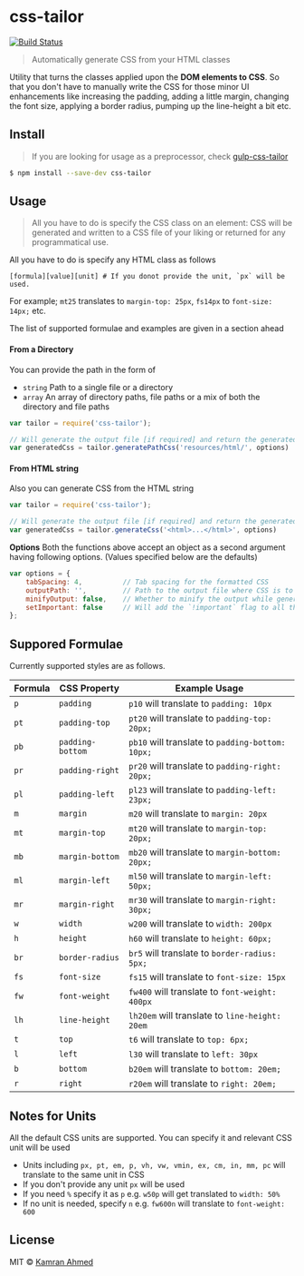 # css-tailor
[![Build Status](https://secure.travis-ci.org/kamranahmedse/css-tailor.png?branch=master)](https://travis-ci.org/kamranahmedse/css-tailor)
> Automatically generate CSS from your HTML classes

Utility that turns the classes applied upon the **DOM elements to CSS**. So that you don't have to manually write the CSS for those minor UI enhancements like increasing the padding, adding a little margin, changing the font size, applying a border radius, pumping up the line-height a bit etc. 

## Install

> If you are looking for usage as a preprocessor, check [gulp-css-tailor](https://github.com/kamranahmedse/gulp-css-tailor)

```bash
$ npm install --save-dev css-tailor
```

## Usage

> All you have to do is specify the CSS class on an element: CSS will be generated and written to a CSS file of your liking or returned for any programmatical use.

All you have to do is specify any HTML class as follows

```
[formula][value][unit] # If you donot provide the unit, `px` will be used.
```

For example; `mt25` translates to `margin-top: 25px`, `fs14px` to `font-size: 14px;` etc. 

The list of supported formulae and examples are given in a section ahead

#### From a Directory

You can provide the path in the form of

- `string` Path to a single file or a directory
- `array` An array of directory paths, file paths or a mix of both the directory and file paths

```js
var tailor = require('css-tailor');

// Will generate the output file [if required] and return the generated CSS
var generatedCss = tailor.generatePathCss('resources/html/', options)
```

#### From HTML string

Also you can generate CSS from the HTML string

```js
var tailor = require('css-tailor');

// Will generate the output file [if required] and return the generated CSS
var generatedCss = tailor.generateCss('<html>...</html>', options)
```

**Options**
Both the functions above accept an object as a second argument having following options. (Values specified below are the defaults)

```js
var options = {
    tabSpacing: 4,          // Tab spacing for the formatted CSS
    outputPath: '',         // Path to the output file where CSS is to be generated
    minifyOutput: false,    // Whether to minify the output while generating CSS
    setImportant: false     // Will add the `!important` flag to all the CSS properties
};
```

## Suppored Formulae

Currently supported styles are as follows.

| Formula | CSS Property     | Example Usage                                    |
|---------|------------------|--------------------------------------------------|
| `p`     | `padding`        | `p10` will translate to `padding: 10px`          |
| `pt`    | `padding-top`    | `pt20` will translate to `padding-top: 20px;`    |
| `pb`    | `padding-bottom` | `pb10` will translate to `padding-bottom: 10px;` |
| `pr`    | `padding-right`  | `pr20` will translate to `padding-right: 20px;`  |
| `pl`    | `padding-left`   | `pl23` will translate to `padding-left: 23px;`   |
| `m`     | `margin`         | `m20` will translate to `margin: 20px`           |
| `mt`    | `margin-top`     | `mt20` will translate to `margin-top: 20px;`     |
| `mb`    | `margin-bottom`  | `mb20` will translate to `margin-bottom: 20px;`  |
| `ml`    | `margin-left`    | `ml50` will translate to `margin-left: 50px;`    |
| `mr`    | `margin-right`   | `mr30` will translate to `margin-right: 30px;`   |
| `w`     | `width`          | `w200` will translate to `width: 200px`          |
| `h`     | `height`         | `h60` will translate to `height: 60px;`          |
| `br`    | `border-radius`  | `br5` will translate to `border-radius: 5px;`    |
| `fs`    | `font-size`      | `fs15` will translate to `font-size: 15px`       |
| `fw`    | `font-weight`    | `fw400` will translate to `font-weight: 400px`   |
| `lh`    | `line-height`    | `lh20em` will translate to `line-height: 20em`   |
| `t`     | `top`            | `t6` will translate to `top: 6px;`               |
| `l`     | `left`           | `l30` will translate to `left: 30px`             |
| `b`     | `bottom`         | `b20em` will translate to `bottom: 20em;`        |
| `r`     | `right`          | `r20em` will translate to `right: 20em;`         |


## Notes for Units

All the default CSS units are supported. You can specify it and relevant CSS unit will be used
 
- Units including `px, pt, em, p, vh, vw, vmin, ex, cm, in, mm, pc` will translate to the same unit in CSS 
- If you don't provide any unit `px` will be used
- If you need `%` specify it as `p` e.g. `w50p` will get translated to `width: 50%`
- If no unit is needed, specify `n` e.g. `fw600n` will translate to `font-weight: 600`

## License

MIT &copy; [Kamran Ahmed](http://kamranahmed.info) 
